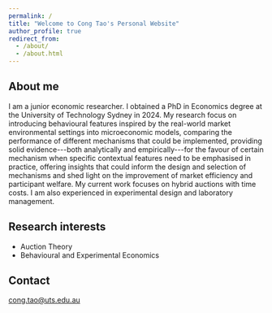 ```yaml
---
permalink: /
title: "Welcome to Cong Tao's Personal Website"
author_profile: true
redirect_from: 
  - /about/
  - /about.html
---
```


## About me

I am a junior economic researcher. I obtained a PhD in Economics degree at the University of Technology Sydney in 2024. My research focus on introducing behavioural features inspired by the real-world market environmental settings into microeconomic models, comparing the performance of different mechanisms that could be implemented, providing solid evidence---both analytically and empirically---for the favour of certain mechanism when specific contextual features need to be emphasised in practice, offering insights that could inform the design and selection of mechanisms and shed light on the improvement of market efficiency and participant welfare. My current work focuses on hybrid auctions with time costs. I am also experienced in experimental design and laboratory management. 

## Research interests

- Auction Theory
- Behavioural and Experimental Economics

## Contact

cong.tao@uts.edu.au
